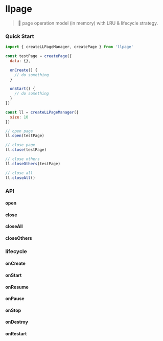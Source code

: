 # llpage

> 🚀 page operation model (in memory) with LRU & lifecycle strategy.

### Quick Start

```javascript
import { createLLPageManager, createPage } from 'llpage'

const testPage = createPage({
  data: {},

  onCreate() {
    // do something
  }

  onStart() {
    // do something
  }
})

const ll = createLLPageManager({
  size: 10
})

// open page
ll.open(testPage)

// close page
ll.close(testPage)

// close others
ll.closeOthers(testPage)

// close all
ll.closeAll()
```

### API

#### open

#### close

#### closeAll

#### closeOthers

### lifecycle

#### onCreate

#### onStart

#### onResume

#### onPause

#### onStop

#### onDestroy

#### onRestart
